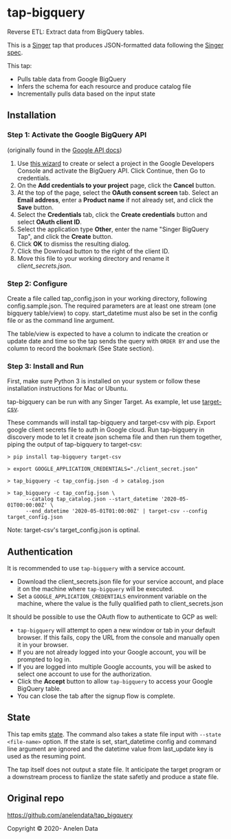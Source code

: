 # tap-bigquery

Reverse ETL: Extract data from BigQuery tables.

This is a [Singer](https://singer.io) tap that produces JSON-formatted data
following the [Singer spec](https://github.com/singer-io/getting-started/blob/master/SPEC.md).

This tap:

- Pulls table data from Google BigQuery
- Infers the schema for each resource and produce catalog file
- Incrementally pulls data based on the input state

## Installation

### Step 1: Activate the Google BigQuery API

 (originally found in the [Google API docs](https://googlecloudplatform.github.io/google-cloud-python/latest/bigquery/usage.html))

 1. Use [this wizard](https://console.developers.google.com/start/api?id=bigquery-json.googleapis.com) to create or select a project in the Google Developers Console and activate the BigQuery API. Click Continue, then Go to credentials.
 2. On the **Add credentials to your project** page, click the **Cancel** button.
 3. At the top of the page, select the **OAuth consent screen** tab. Select an **Email address**, enter a **Product name** if not already set, and click the **Save** button.
 4. Select the **Credentials** tab, click the **Create credentials** button and select **OAuth client ID**.
 5. Select the application type **Other**, enter the name "Singer BigQuery Tap", and click the **Create** button.
 6. Click **OK** to dismiss the resulting dialog.
 7. Click the Download button to the right of the client ID.
 8. Move this file to your working directory and rename it *client_secrets.json*.
 
### Step 2: Configure

Create a file called tap_config.json in your working directory, following 
config.sample.json. The required parameters are at least one stream (one
bigquery table/view) to copy. start_datetime must also be set in the
config file or as the command line argument.

The table/view is expected to have a column to indicate the creation or
update date and time so the tap sends the query with `ORDER BY` and use
the column to record the bookmark (See State section).

### Step 3: Install and Run

First, make sure Python 3 is installed on your system or follow these 
installation instructions for Mac or Ubuntu.

tap-bigquery can be run with any Singer Target. As example, let use
[target-csv](https://github.com/singer-io/target-csv).

These commands will install tap-bigquery and target-csv with pip.
Export google client secrets file to auth in Google cloud.
Run tap-bigquery in discovery mode to let it create json schema file and then
run them together, piping the output of tap-bigquery to target-csv:

```
> pip install tap-bigquery target-csv

> export GOOGLE_APPLICATION_CREDENTIALS="./client_secret.json"

> tap_bigquery -c tap_config.json -d > catalog.json

> tap_bigquery -c tap_config.json \
      --catalog tap_catalog.json --start_datetime '2020-05-01T00:00:00Z' \
      --end_datetime '2020-05-01T01:00:00Z' | target-csv --config target_config.json
```

Note: target-csv's target_config.json is optinal.

## Authentication

It is recommended to use `tap-bigquery` with a service account.

- Download the client_secrets.json file for your service account, and place it
  on the machine where `tap-bigquery` will be executed.
- Set a `GOOGLE_APPLICATION_CREDENTIALS` environment variable on the machine,
  where the value is the fully qualified path to client_secrets.json

It should be possible to use the OAuth flow to authenticate to GCP as well:
- `tap-bigquery` will attempt to open a new window or tab in your default
  browser. If this fails, copy the URL from the console and manually open it
  in your browser.
- If you are not already logged into your Google account, you will be prompted
  to log in.
- If you are logged into multiple Google accounts, you will be asked to select
  one account to use for the authorization.
- Click the **Accept** button to allow `tap-bigquery` to access your Google BigQuery
  table.
- You can close the tab after the signup flow is complete.

## State

This tap emits [state](https://github.com/singer-io/getting-started/blob/master/docs/CONFIG_AND_STATE.md#state-file).
The command also takes a state file input with `--state <file-name>` option.
If the state is set, start_datetime config and command line argument are
ignored and the datetime value from last_update key is used as the resuming
point.

The tap itself does not output a state file. It anticipate the target program
or a downstream process to fianlize the state safetly and produce a state file.

## Original repo
https://github.com/anelendata/tap_bigquery

Copyright &copy; 2020- Anelen Data

